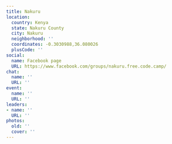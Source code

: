```yaml
---
title: Nakuru
location:
  country: Kenya
  state: Nakuru County
  city: Nakuru
  neighborhood: ''
  coordinates: -0.3030988,36.080026
  plusCode: ''
social:
  name: Facebook page
  URL: https://www.facebook.com/groups/nakuru.free.code.camp/
chat:
  name: ''
  URL: ''
event:
  name: ''
  URL: ''
leaders:
- name: ''
  URL: ''
photos:
  old: ''
  cover: ''
---
```

